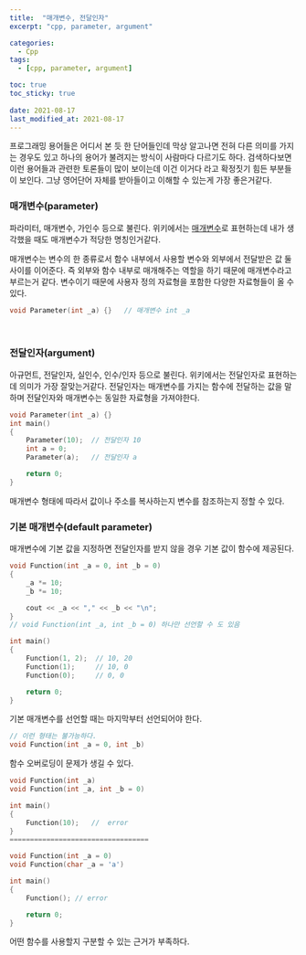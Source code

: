 ```yaml
---
title:  "매개변수, 전달인자"
excerpt: "cpp, parameter, argument"

categories:
  - Cpp
tags:
  - [cpp, parameter, argument]

toc: true
toc_sticky: true
 
date: 2021-08-17
last_modified_at: 2021-08-17
---  
```



프로그래밍 용어들은 어디서 본 듯 한 단어들인데 막상 알고나면 전혀 다른 의미를 가지는 경우도 있고 하나의 용어가 불려지는 방식이 사람마다 다르기도 하다. 검색하다보면 이런 용어들과 관련한 토론들이 많이 보이는데 이건 이거다 라고 확정짓기 힘든 부분들이 보인다. 그냥 영어단어 자체를 받아들이고 이해할 수 있는게 가장 좋은거같다.


### 매개변수(parameter)
파라미터, 매개변수, 가인수 등으로 불린다. 위키에서는 [매개변수](https://ko.wikipedia.org/wiki/%EB%A7%A4%EA%B0%9C%EB%B3%80%EC%88%98_(%EC%BB%B4%ED%93%A8%ED%84%B0_%ED%94%84%EB%A1%9C%EA%B7%B8%EB%9E%98%EB%B0%8D)#%EB%A7%A4%EA%B0%9C%EB%B3%80%EC%88%98%EC%99%80_%EC%A0%84%EB%8B%AC%EC%9D%B8%EC%9E%90)로 표현하는데 내가 생각했을 때도 매개변수가 적당한 명칭인거같다.

매개변수는 변수의 한 종류로서 함수 내부에서 사용할 변수와 외부에서 전달받은 값 둘 사이를 이어준다. 즉 외부와 함수 내부로 매개해주는 역할을 하기 때문에 매개변수라고 부르는거 같다. 변수이기 때문에 사용자 정의 자료형을 포함한 다양한 자료형들이 올 수 있다.  

```cpp
void Parameter(int _a) {}	// 매개변수 int _a
```


<br/>

### 전달인자(argument)
아규먼트, 전달인자, 실인수, 인수/인자 등으로 불린다.  위키에서는 전달인자로 표현하는데 의미가 가장 잘맞는거같다. 전달인자는 매개변수를 가지는 함수에 전달하는 값을 말하며 전달인자와 매개변수는 동일한 자료형을 가져야한다.  

```cpp
void Parameter(int _a) {}
int main()
{
	Parameter(10);	// 전달인자 10
	int a = 0;
	Parameter(a);	// 전달인자 a

	return 0;
}
```

매개변수 형태에 따라서 값이나 주소를 복사하는지 변수를 참조하는지 정할 수 있다.

### 기본 매개변수(default parameter)
매개변수에 기본 값을 지정하면 전달인자를 받지 않을 경우 기본 값이 함수에 제공된다.

```cpp
void Function(int _a = 0, int _b = 0)
{
	_a *= 10;
	_b *= 10;

	cout << _a << "," << _b << "\n";
}
// void Function(int _a, int _b = 0) 하나만 선언할 수 도 있음

int main()
{
	Function(1, 2);  // 10, 20
	Function(1);	 // 10, 0
	Function(0);	 // 0, 0

	return 0;
}
```

기본 매개변수를 선언할 때는 마지막부터 선언되어야 한다. 

```cpp
// 이런 형태는 불가능하다.
void Function(int _a = 0, int _b) 
```

함수 오버로딩이 문제가 생길 수 있다.
```cpp
void Function(int _a)
void Function(int _a, int _b = 0)

int main()
{
	Function(10);	//	error
}
==================================

void Function(int _a = 0)
void Function(char _a = 'a')

int main()
{
	Function();	// error

	return 0;
}
```

어떤 함수를 사용할지 구분할 수 있는 근거가 부족하다.
